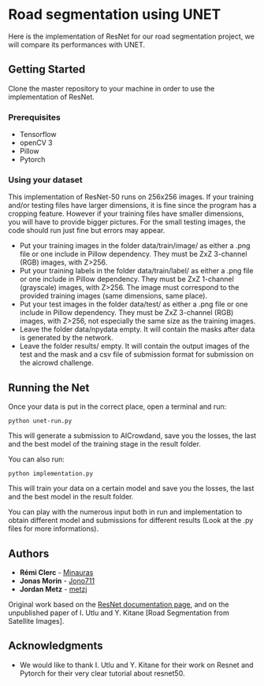 # Road segmentation using UNET

Here is the implementation of ResNet for our road segmentation project, we will compare its performances with UNET.

## Getting Started

Clone the master repository to your machine in order to use the implementation of ResNet.

### Prerequisites

* Tensorflow
* openCV 3
* Pillow
* Pytorch

### Using your dataset

This implementation of ResNet-50 runs on 256x256 images. If your training and/or testing files have larger dimensions, it is fine since the program has a cropping feature. However if your training files have smaller dimensions, you will have to provide bigger pictures. For the small testing images, the code should run just fine but errors may appear.

* Put your training images in the folder data/train/image/ as either a .png file or one include in Pillow dependency. They must be ZxZ 3-channel (RGB) images, with Z>256.
* Put your training labels in the folder data/train/label/ as either a .png file or one include in Pillow dependency. They must be ZxZ 1-channel (grayscale) images, with Z>256. The image must correspond to the provided training images (same dimensions, same place).
* Put your test images in the folder data/test/ as either a .png file or one include in Pillow dependency. They must be ZxZ 3-channel (RGB) images, with Z>256, not especially the same size as the training images.
* Leave the folder data/npydata empty. It will contain the masks after data is generated by the network.
* Leave the folder results/ empty. It will contain the output images of the test and the mask and a csv file of submission format for submission on the aicrowd challenge.

## Running the Net

Once your data is put in the correct place, open a terminal and run:

```
python unet-run.py
```
This will generate a submission to AICrowdand, save you the losses, the last and the best model of the training stage in the result folder.

You can also run:

```
python implementation.py
```
This will train your data on a certain model and save you the losses, the last and the best model in the result folder.

You can play with the numerous input both in run and implementation to obtain different model and submissions for different
results (Look at the .py files for more informations).


## Authors

* **Rémi Clerc**  - [Minauras](https://github.com/Minauras)
* **Jonas Morin** - [Jono711](https://github.com/Jono711)
* **Jordan Metz** - [metzj](https://github.com/metzj)

Original work based on the [ResNet documentation page](https://pytorch.org/hub/pytorch_vision_resnet/), and on the unpublished paper of I. Utlu and Y. Kitane [Road Segmentation from Satellite Images].


## Acknowledgments

* We would like to thank I. Utlu and Y. Kitane for their work on Resnet and Pytorch for their very clear tutorial about resnet50.